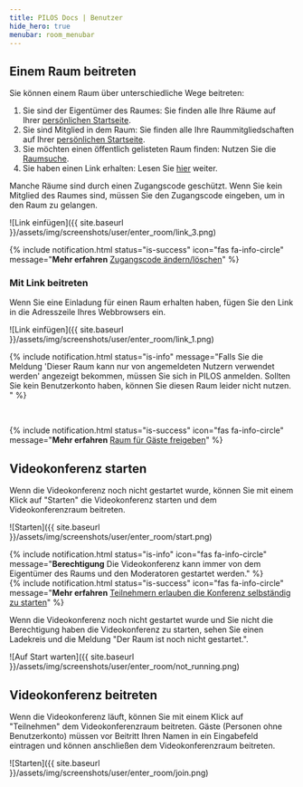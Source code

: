 ```yaml
---
title: PILOS Docs | Benutzer
hide_hero: true
menubar: room_menubar
---
```


## Einem Raum beitreten

Sie können einem Raum über unterschiedliche Wege beitreten:

1. Sie sind der Eigentümer des Raumes: Sie finden alle Ihre Räume auf Ihrer [persönlichen Startseite](../room/).
2. Sie sind Mitglied in dem Raum: Sie finden alle Ihre Raummitgliedschaften auf Ihrer [persönlichen Startseite](../room/).
3. Sie möchten einen öffentlich gelisteten Raum finden: Nutzen Sie die [Raumsuche](../room/list).
4. Sie haben einen Link erhalten: Lesen Sie [hier](#mit-link-beitreten) weiter.

Manche Räume sind durch einen Zugangscode geschützt. Wenn Sie kein Mitglied des Raumes sind, müssen Sie den Zugangscode eingeben, um in den Raum zu gelangen.

![Link einfügen]({{ site.baseurl }}/assets/img/screenshots/user/enter_room/link_3.png)


{% include notification.html status="is-success" icon="fas fa-info-circle" message="**Mehr erfahren**  [Zugangscode ändern/löschen](../room/settings)" %}



### Mit Link beitreten
Wenn Sie eine Einladung für einen Raum erhalten haben, fügen Sie den Link in die Adresszeile Ihres Webbrowsers ein.

![Link einfügen]({{ site.baseurl }}/assets/img/screenshots/user/enter_room/link_1.png)


{% include notification.html status="is-info" message="Falls Sie die Meldung 'Dieser Raum kann nur von angemeldeten Nutzern verwendet werden' angezeigt bekommen, müssen Sie sich in PILOS anmelden.
Sollten Sie kein Benutzerkonto haben, können Sie diesen Raum leider nicht nutzen.
" %}

<br>

{% include notification.html status="is-success" icon="fas fa-info-circle" message="**Mehr erfahren**  [Raum für Gäste freigeben](../room/settings#sicherheit)" %}



## Videokonferenz starten

Wenn die Videokonferenz noch nicht gestartet wurde, können Sie mit einem Klick auf "Starten" die Videokonferenz starten und dem Videokonferenzraum beitreten.

![Starten]({{ site.baseurl }}/assets/img/screenshots/user/enter_room/start.png)

{% include notification.html status="is-info" icon="fas fa-info-circle" message="**Berechtigung**  Die Videokonferenz kann immer von dem Eigentümer des Raums und den Moderatoren gestartet werden." %}
<br>
{% include notification.html status="is-success" icon="fas fa-info-circle" message="**Mehr erfahren**  [Teilnehmern erlauben die Konferenz selbständig zu starten](../room/settings)" %}
<br>

Wenn die Videokonferenz noch nicht gestartet wurde und Sie nicht die Berechtigung haben die Videokonferenz zu starten, sehen Sie einen Ladekreis und die Meldung "Der Raum ist noch nicht gestartet.".

![Auf Start warten]({{ site.baseurl }}/assets/img/screenshots/user/enter_room/not_running.png)



## Videokonferenz beitreten

Wenn die Videokonferenz läuft, können Sie mit einem Klick auf "Teilnehmen" dem Videokonferenzraum beitreten. Gäste (Personen ohne Benutzerkonto) müssen vor Beitritt Ihren Namen in ein Eingabefeld eintragen und können anschließen dem Videokonferenzraum beitreten.

![Starten]({{ site.baseurl }}/assets/img/screenshots/user/enter_room/join.png)
